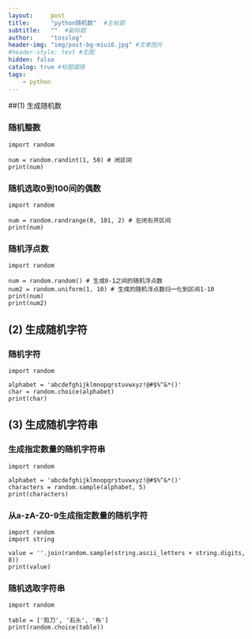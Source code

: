 ```yaml
---
layout:     post 
title:      "python随机数"  #主标题
subtitle:   ""  #副标题
author:     "tosslog" 
header-img: "img/post-bg-miui6.jpg" #文章图片
#header-style: text #无图
hidden: false
catalog: true #标题跟随
tags: 
    - python
---
```


##(1) 生成随机数
### 随机整数
```
import random

num = random.randint(1, 50) # 闭区间
print(num)
```

### 随机选取0到100间的偶数
```
import random

num = random.randrange(0, 101, 2) # 左闭右开区间
print(num)
```

### 随机浮点数
```
import random

num = random.random() # 生成0-1之间的随机浮点数
num2 = random.uniform(1, 10) # 生成的随机浮点数归一化到区间1-10
print(num)
print(num2)
```
## (2) 生成随机字符
### 随机字符
```
import random

alphabet = 'abcdefghijklmnopqrstuvwxyz!@#$%^&*()'
char = random.choice(alphabet)
print(char)
```

## (3) 生成随机字符串

### 生成指定数量的随机字符串
```
import random

alphabet = 'abcdefghijklmnopqrstuvwxyz!@#$%^&*()'
characters = random.sample(alphabet, 5)
print(characters)
```

### 从a-zA-Z0-9生成指定数量的随机字符
```
import random
import string

value = ''.join(random.sample(string.ascii_letters + string.digits, 8))
print(value)
```

### 随机选取字符串
```
import random

table = ['剪刀', '石头', '布']
print(random.choice(table))
```
